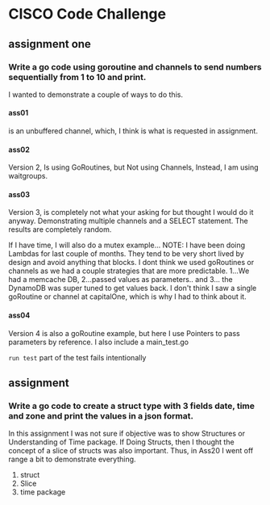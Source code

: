 # CISCO Code Challenge


## assignment one

### Write a go code using goroutine and channels to send numbers sequentially from 1 to 10 and print.
I wanted to demonstrate a couple of ways to do this.

#### ass01 
is an unbuffered channel, which, I think is what is requested in assignment. 

#### ass02
Version 2, Is using GoRoutines, but Not using Channels, Instead, I am using waitgroups.  

#### ass03
Version 3, is completely not what your asking for but thought I would do it anyway.  Demonstrating multiple channels and a SELECT statement.  The results are completely random.

If I have time, I will also do a mutex example...
NOTE:   I have been doing Lambdas for last couple of months.  They tend to be very short lived by design and avoid anything that blocks.  I dont think we used goRoutines or channels as we had a couple strategies that are more predictable.  1...We had a memcache DB, 2...passed values as parameters.. and 3... the DynamoDB was super tuned to get values back.  I don't think I saw a single goRoutine or channel at capitalOne, which is why I had to think about it.

#### ass04
Version 4
is also a goRoutine example, but here I use Pointers to pass parameters by reference.
I also include a main_test.go

``` run test ```
part of the test fails intentionally


## assignment 

### Write a go code to create a struct type with 3 fields date, time and zone and print the values in a json format.

In this assignment I was not sure if objective was to show Structures or Understanding of Time package. If Doing Structs, then I thought the concept of a slice of structs was also important.  Thus, in Ass20 I went off range a bit to demonstrate everything.

1. struct
2. Slice
3. time package

